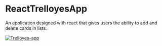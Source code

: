 # ReactTrelloyesApp

An application designed with react that gives users the ability to add and delete cards in lists.

<a href="https://ibb.co/GFfz986"><img src="https://i.ibb.co/GFfz986/Trelloyes-app.jpg" alt="Trelloyes-app" border="0"></a>
